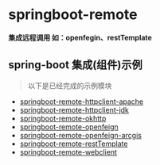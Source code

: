 # springboot-remote

**集成远程调用 如：openfegin、restTemplate**

## spring-boot 集成(组件)示例

> 以下是已经完成的示例模块

- [springboot-remote-httpclient-apache](./springboot-remote-httpclient-apache)
- [springboot-remote-httpclient-jdk](./springboot-remote-httpclient-jdk)
- [springboot-remote-okhttp](./springboot-remote-okhttp)
- [springboot-remote-openfeign](./springboot-remote-openfeign)
- [springboot-remote-openfeign-arcgis](./springboot-remote-openfeign-arcgis)
- [springboot-remote-restTemplate](./springboot-remote-restTemplate)
- [springboot-remote-webclient](./springboot-remote-webclient)

